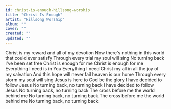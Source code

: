 ```yaml
---
id: christ-is-enough-hillsong-worship
title: "Christ Is Enough"
artist: "Hillsong Worship"
album: ""
cover: ""
created: ""
updated: ""
---
```


Christ is my reward and all of my devotion
Now there's nothing in this world that could ever satisfy
Through every trial my soul will sing
No turning back I've been set free
Christ is enough for me
Christ is enough for me
Everything I need is in You
Everything I need
Christ my all in all the joy of my salvation
And this hope will never fail heaven is our home
Through every storm my soul will sing
Jesus is here to God be the glory
I have decided to follow Jesus
No turning back, no turning back
I have decided to follow Jesus
No turning back, no turning back
The cross before me the world behind me
No turning back, no turning back
The cross before me the world behind me
No turning back, no turning back